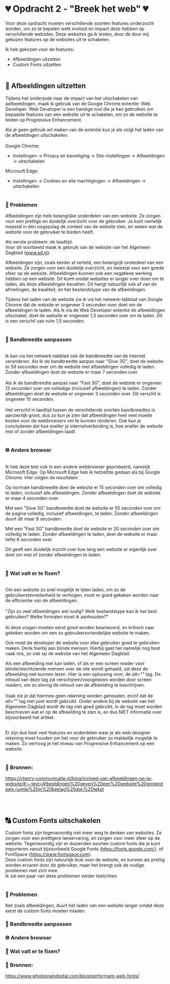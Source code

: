 # 💔 Opdracht 2 - "Breek het web" 💔

Voor deze opdracht moeten verschillende soorten features onderzocht worden, om zo te bepalen welk invloed en impact deze hebben op verschillende websites.
Deze websites ga ik testen, door de door mij gekozen features op de websites uit te schakelen.

Ik heb gekozen voor de features:
- Afbeeldingen uitzetten
- Custom Fonts uitzetten
<br><br>


## 📸 Afbeeldingen uitzetten

Tijdens het onderzoek naar de impact van het uitschakelen van aafbeeldingen, maak ik gebruik van de Google Chrome extentie: Web Developer.
Web Developer is een handige tool die je kan gebruiken om bepaalde features van een website uit te schakelen, om zo de website te testen op Progressive Enhancement. 

Als je geen gebruik wil maken van de extentie kun je als volgt het laden van de afbeeldingen uitschakelen:<br><br>
Google Chrome:

- Instellingen -> Privacy en beveiliging -> Site-instellingen -> Afbeeldingen -> uitschakelen

Microsoft Edge:

- Instellingen -> Cookies en site machtigingen -> Afbeeldingen -> uitschakelen
<br><br>

### 💢 Problemen
Afbeeldingen zijn hele belangrijke onderdelen van een website. Ze zorgen voor een prettige en duidelijk overzicht voor de gebruiker. Je kunt namelijk meestal in één oogopslag de context van de website zien, en weten wat de website voor de gebruiker te bieden heeft.

Als eerste probleem: de laadtijd.<br>
Voor dit voorbeeld maak ik gebruik van de website van het Algemeen Dagblad (www.ad.nl).

Afbeeldingen zijn, zoals eerder al verteld, een belangrijk onderdeel van een website. Ze zorgen voor een duidelijk overzicht, en meestal voor een goede sfeer op de website.
Afbeeldingen kunnen ook een negatieve werking hebben op een website. Dit komt omdat websites er langer over doen om te laden, als deze afbeeldingen bevatten. Dit hangt natuurlijk ook af van de afmetingen, de kwaliteit, en het bestandstype van de afbeeldingen.

Tijdens het laden van de website zie ik via het netwerk-tabblad van Google Chrome dat de website er ongeveer 3 seconden over doet om de afbeeldingen te laden. Als ik via de Web Developer extentie de afbeeldingen uitschakel, doet de website er ongeveer 1,3 seconden over om te laden. Dit is een verschil van ruim 1,5 seconden. <br><br>

### 📡 Bandbreedte aanpassen
<br>
Ik kan via het netwerk-tabblad ook de bandbreedte van de internet veranderen. Als ik de bandbreedte aanpas naar "Slow 3G", doet de website er 59 seconden over om de website met afbeeldingen volledig te laden. Zonder afbeeldingen doet de website er maar 7 seconden over. 
<br><br>
Als ik de bandbreedte aanpas naar "Fast 3G", doet de website er ongeveer 13 seconden over om volledige (inclusief afbeeldingen) te laden. Zonder afbeeldingen doet de website er ongeveer 3 seconden over. Dit verschil is ongeveer 10 seconden.
<br><br>
Het verschil in laadtijd tussen de verschillende soorten bandbreedtes is aanzienlijk groot, dus zo kun je zien dat afbeeldingen heel veel moeite kosten voor de webbrowsers om te kunnen renderen. Ook kun je concluderen dat hoe sneller je internetverbinding is, hoe sneller de website met of zonder afbeeldingen laadt.
<br><br>

### 🌐 Andere browser
<br>
Ik heb deze test ook in een andere webbrowser geprobeerd, namelijk Microsoft Edge. 
Op Microsoft Edge heb ik hetzelfde gedaan als bij Google Chrome. Hier volgen de resultaten:

Op normale bandbreedte doet de website er 15 seconden over om volledig te laden, inclusief alle afbeeldingen. Zonder afbeeldingen doet de website er maar 4 seconden over.

Met een "Slow 3G" bandbreedte doet de website er 55 seconden over om de pagina volledig, inclusief afbeeldingen, te laden.
Zonder afbeeldingen duurt dit maar 8 seconden.

Met een "Fast 3G" bandbreedte doet de website er 20 seconden over om volledig te laden. Zonder afbeeldingen te laden, doet de website er maar liefst 6 seconden over.

Dit geeft een duidelijk inzicht over hoe lang een website er eigenlijk over doet om met of zonder afbeeldingen te laden.
<br><br>

### 🔨 Wat valt er te fixen?
<br>
Om een website zo snel mogelijk te laten laden, om zo de gebruikerstevredenheid te verhogen, moet er goed gekeken worden naar de efficientie van de afbeeldingen.
<br><br>"Zijn zo veel afbeeldingen wel nodig? Welk bestandstype kan ik het best gebruiken? Welke formaten moet ik aanhouden?"
<br><br>
Al deze vragen moeten eerst goed worden beanwoord, en kritisch naar gekeken worden om een zo gebruikersvriendelijke website te maken.

Ook moet de developer de website voor elke gebruiker goed te gebruiken maken. Denk hierbij aan blinde mensen. Hierbij gaat het namelijk nog best vaak mis, zo ook op de website van het Algemeen Dagblad.

Als een afbeelding niet kan laden, of als er een screen reader voor blinde/slechtziende mensen over de site wordt gehaald, zal deze de afbeelding niet kunnen lezen. Hier is een oplossing voor; de <i>alt=""</i> tag. De inhoud van deze tag zal verschijnen/voorgelezen worden door screen readers, om zo alsnog de inhoud van de afbeelding te beschrijven. <br><br> 
Vaak zie je dat hiermee geen rekening worden gehouden, en/of dat de <i>alt=""</i> tag niet juist wordt gebruikt. Onder andere bij de website van het Algemeen Dagblad wordt de tag niet goed gebruikt. In de tag moet worden beschreven wat er op de afbeelding te zien is, en dus NIET informatie over bijvoorbeeld het artikel. <br><br>

Er zijn dus heel veel features en onderdelen waar je als web designer rekening moet houden om het voor de gebruiker zo makkelijk mogelijk te maken. Zo verhoog je het niveau van Progressive Enhancement op een website.
<br><br>

### 📰 Bronnen:
https://cherry-communicatie.nl/blog/invloed-van-afbeeldingen-op-je-website/#:~:text=Afbeeldingen%20geven%20een%20website%20grotendeels,ruimte%20in%20beslag%20dan%20tekst

<br><br>
## 🔠 Custom Fonts uitschakelen
Custom fonts zijn tegenwoordig niet meer weg te denken van websites. Ze zorgen voor een prettigere leeservaring, en zorgen voor meer sfeer op de website. Tegenwoordig zijn er duizenden soorten custom fonts die je kunt importeren vanuit bijvoorbeeld Google Fonts (https://fonts.google.com/), of FontSpace (https://www.fontspace.com). <br>Deze custom fonts zijn natuurlijk leuk voor de website, en kunnen als prettig worden ervaren door de gebruiker, maar het brengt ook de nodige problemen met zich mee.<br> Ik zal een paar van deze problemen verder toelichten.
<br><br>
### 💢 Problemen
Net zoals afbeeldingen, duurt het laden van een website langer omdat deze eerst de custom fonts moeten inladen.
### 📡 Bandbreedte aanpassen
### 🌐 Andere browser
### 🔨 Wat valt er te fixen?
### 📰 Bronnen:
https://www.wholegraindigital.com/blog/performant-web-fonts/

